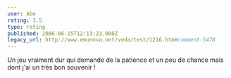 ```yaml
---
user: Abe
rating: 3.5
type: rating
published: 2006-06-15T12:13:23.000Z
legacy_url: http://www.emunova.net/veda/test/1216.htm#comment-5478
---
```

Un jeu vraiment dur qui demande de la patience et un peu de chance mais dont j'ai un très bon souvenir !
